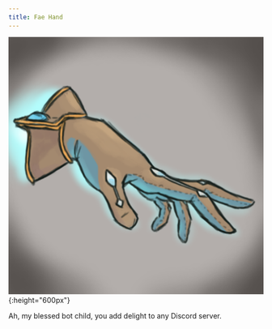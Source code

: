 ```yaml
---
title: Fae Hand
---
```


![faehand](/assets/img/fae_hand.png){:height="600px"}

Ah, my blessed bot child, you add delight to any Discord server.